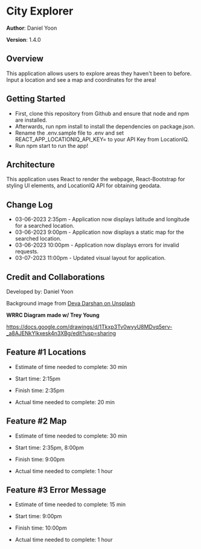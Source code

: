 # City Explorer

**Author**: Daniel Yoon

**Version**: 1.4.0

## Overview
This application allows users to explore areas they haven't been to before. Input a location and see a map and coordinates for the area!


## Getting Started
* First, clone this repository from Github and ensure that node and npm are installed.
* Afterwards, run npm install to install the dependencies on package.json.
* Rename the .env.sample file to .env and set REACT_APP_LOCATIONIQ_API_KEY= to your API Key from LocationIQ.
* Run npm start to run the app!

## Architecture
This application uses React to render the webpage, React-Bootstrap for styling UI elements, and LocationIQ API for obtaining geodata. 

## Change Log

* 03-06-2023 2:35pm - Application now displays latitude and longitude for a searched location.
* 03-06-2023 9:00pm - Application now displays a static map for the searched location.
* 03-06-2023 10:00pm - Application now displays errors for invalid requests.
* 03-07-2023 11:00pm - Updated visual layout for application.

## Credit and Collaborations
Developed by: Daniel Yoon

Background image from [Deva Darshan on Unsplash](https://unsplash.com/photos/v0zwX1aPlHI)

**WRRC Diagram made w/ Trey Young**

https://docs.google.com/drawings/d/1Tkxp3Tv0wyyU8MDvq5erv-_a8AJENkYlkxesk4n3XBg/edit?usp=sharing


## Feature #1 Locations

* Estimate of time needed to complete: 30 min

* Start time: 2:15pm

* Finish time: 2:35pm

* Actual time needed to complete: 20 min

## Feature #2 Map

* Estimate of time needed to complete: 30 min

* Start time: 2:35pm, 8:00pm

* Finish time: 9:00pm

* Actual time needed to complete: 1 hour

## Feature #3 Error Message

* Estimate of time needed to complete: 15 min

* Start time: 9:00pm

* Finish time: 10:00pm

* Actual time needed to complete: 1 hour
